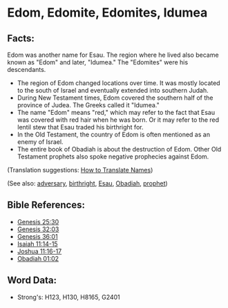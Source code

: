 # Edom, Edomite, Edomites, Idumea #

## Facts: ##

Edom was another name for Esau. The region where he lived also became known as "Edom" and later, "Idumea." The "Edomites" were his descendants.

* The region of Edom changed locations over time. It was mostly located to the south of Israel and eventually extended into southern Judah.
* During New Testament times, Edom covered the southern half of the province of Judea. The Greeks called it "Idumea."
* The name "Edom" means "red," which may refer to the fact that Esau was covered with red hair when he was born. Or it may refer to the red lentil stew that Esau traded his birthright for.
* In the Old Testament, the country of Edom is often mentioned as an enemy of Israel.
* The entire book of Obadiah is about the destruction of Edom. Other Old Testament prophets also spoke negative prophecies against Edom.

(Translation suggestions: [How to Translate Names](rc://en/ta/man/translate/translate-names))

(See also: [adversary](../other/adversary.md), [birthright](../kt/birthright.md), [Esau](../names/esau.md), [Obadiah](../names/obadiah.md), [prophet](../kt/prophet.md))

## Bible References: ##

* [Genesis 25:30](rc://en/tn/help/gen/25/30)
* [Genesis 32:03](rc://en/tn/help/gen/32/03)
* [Genesis 36:01](rc://en/tn/help/gen/36/01)
* [Isaiah 11:14-15](rc://en/tn/help/isa/11/14)
* [Joshua 11:16-17](rc://en/tn/help/jos/11/16)
* [Obadiah 01:02](rc://en/tn/help/oba/01/02)

## Word Data: ##

* Strong's: H123, H130, H8165, G2401
